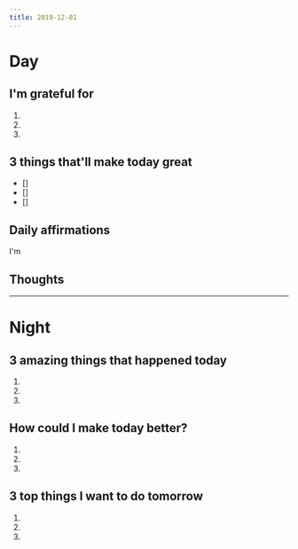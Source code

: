 ```yaml
---
title: 2019-12-01
---
```


# Day

## I'm grateful for
1.
2.
3.

## 3 things that'll make today great
- []
- []
- []

## Daily affirmations

I'm

## Thoughts



***

# Night

## 3 amazing things that happened today
1.
2.
3.

## How could I make today better?
1.
2.
3.

## 3 top things I want to do tomorrow
1.
2.
3.

